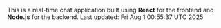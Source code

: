 This is a real-time chat application built using **React** for the frontend and **Node.js** for the backend.
Last updated: Fri Aug  1 00:55:37 UTC 2025
